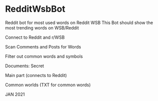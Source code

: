 # RedditWsbBot
Reddit bot for most used words on Reddit WSB
This Bot should show the most trending words on WSB/Reddit

Connect to Reddit and r/WSB

Scan Comments and Posts for Words

Filter out common words and symbols


Documents:
Secret

Main part (connects to Reddit)

Common worlds (TXT for common words)

JAN 2021
